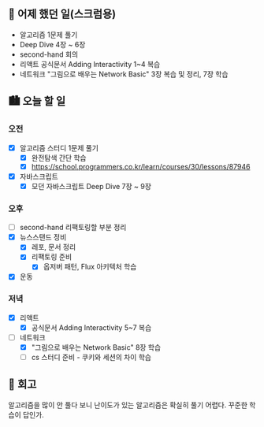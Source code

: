 ## 🌃 어제 했던 일(스크럼용)

- 알고리즘 1문제 풀기
- Deep Dive 4장 ~ 6장
- second-hand 회의
- 리액트 공식문서 Adding Interactivity 1~4 복습
- 네트워크 "그림으로 배우는 Network Basic" 3장 복습 및 정리, 7장 학습

## 🏙️ 오늘 할 일

### 오전

- [x] 알고리즘 스터디 1문제 풀기
  - [x] 완전탐색 간단 학습
  - [x] https://school.programmers.co.kr/learn/courses/30/lessons/87946
- [x] 자바스크립트
  - [x] 모던 자바스크립트 Deep Dive 7장 ~ 9장

### 오후

- [ ] second-hand 리팩토링할 부분 정리
- [x] 뉴스스탠드 정비
  - [x] 레포, 문서 정리
  - [x] 리팩토링 준비
    - [x] 옵저버 패턴, Flux 아키텍처 학습
- [x] 운동

### 저녁

- [x] 리액트
  - [x] 공식문서 Adding Interactivity 5~7 복습
- [ ] 네트워크
  - [x] "그림으로 배우는 Network Basic" 8장 학습
  - [ ] cs 스터디 준비 - 쿠키와 세션의 차이 학습

## 🌆 회고

알고리즘을 많이 안 풀다 보니 난이도가 있는 알고리즘은 확실히 풀기 어렵다. 꾸준한 학습이 답인가.